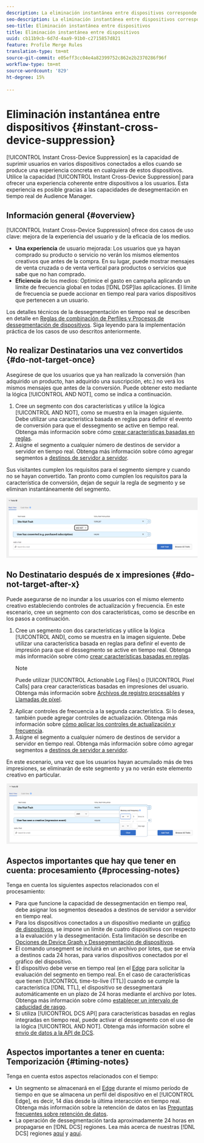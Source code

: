 ```yaml
---
description: La eliminación instantánea entre dispositivos corresponde a la capacidad de eliminar usuarios de varios dispositivos a la vez, siempre que los usuarios estén conectados a ellos, cuando en uno de los dispositivos se produce una experiencia particular. Utilice esta capacidad para ofrecer a los usuarios una experiencia coherente en distintos dispositivos. Esta experiencia es posible gracias a las capacidades de desegmentación en tiempo real de Audience Manager.
seo-description: La eliminación instantánea entre dispositivos corresponde a la capacidad de eliminar usuarios de varios dispositivos a la vez, siempre que los usuarios estén conectados a ellos, cuando en uno de los dispositivos se produce una experiencia particular. Utilice esta capacidad para ofrecer a los usuarios una experiencia coherente en distintos dispositivos. Esta experiencia es posible gracias a las capacidades de desegmentación en tiempo real de Audience Manager.
seo-title: Eliminación instantánea entre dispositivos
title: Eliminación instantánea entre dispositivos
uuid: cb11b9cb-6d7d-4aa9-91b0-c2715857d821
feature: Profile Merge Rules
translation-type: tm+mt
source-git-commit: e05eff3cc04e4a82399752c862e2b2370286f96f
workflow-type: tm+mt
source-wordcount: '829'
ht-degree: 15%

---
```



# Eliminación instantánea entre dispositivos {#instant-cross-device-suppression}

[!UICONTROL Instant Cross-Device Suppression] es la capacidad de suprimir usuarios en varios dispositivos conectados a ellos cuando se produce una experiencia concreta en cualquiera de estos dispositivos. Utilice la capacidad [!UICONTROL Instant Cross-Device Suppression] para ofrecer una experiencia coherente entre dispositivos a los usuarios. Esta experiencia es posible gracias a las capacidades de desegmentación en tiempo real de Audience Manager.

## Información general {#overview}

[!UICONTROL Instant Cross-Device Suppression] ofrece dos casos de uso clave: mejora de la experiencia del usuario y de la eficacia de los medios.

* **Una experiencia** de usuario mejorada: Los usuarios que ya hayan comprado su producto o servicio no verán los mismos elementos creativos que antes de la compra. En su lugar, puede mostrar mensajes de venta cruzada o de venta vertical para productos o servicios que sabe que no han comprado.
* **Eficiencia** de los medios: Optimice el gasto en campaña aplicando un límite de frecuencia global en todas  [!DNL DSP]las aplicaciones. El límite de frecuencia se puede accionar en tiempo real para varios dispositivos que pertenecen a un usuario.

Los detalles técnicos de la dessegmentación en tiempo real se describen en detalle en [Reglas de combinación de Perfiles y Procesos de dessegmentación de dispositivos](merge-rule-unsegment.md). Siga leyendo para la implementación práctica de los casos de uso descritos anteriormente.

## No realizar Destinatarios una vez convertidos {#do-not-target-once}

Asegúrese de que los usuarios que ya han realizado la conversión (han adquirido un producto, han adquirido una suscripción, etc.) no verá los mismos mensajes que antes de la conversión. Puede obtener esto mediante la lógica [!UICONTROL AND NOT], como se indica a continuación.

1. Cree un segmento con dos características y utilice la lógica [!UICONTROL AND NOT], como se muestra en la imagen siguiente. Debe utilizar una característica basada en reglas para definir el evento de conversión para que el dessegmento se active en tiempo real. Obtenga más información sobre cómo [crear características basadas en reglas](../traits/create-onboarded-rule-based-traits.md).
2. Asigne el segmento a cualquier número de destinos de servidor a servidor en tiempo real. Obtenga más información sobre cómo agregar segmentos a [destinos de servidor a servidor](../destinations/add-edit-segments.md).

Sus visitantes cumplen los requisitos para el segmento siempre y cuando no se hayan convertido. Tan pronto como cumplen los requisitos para la característica de conversión, dejan de seguir la regla de segmento y se eliminan instantáneamente del segmento.

![](assets/and_not_use_case.png)

## No Destinatario después de x impresiones {#do-not-target-after-x}

Puede asegurarse de no inundar a los usuarios con el mismo elemento creativo estableciendo controles de actualización y frecuencia. En este escenario, cree un segmento con dos características, como se describe en los pasos a continuación.

1. Cree un segmento con dos características y utilice la lógica [!UICONTROL AND], como se muestra en la imagen siguiente. Debe utilizar una característica basada en reglas para definir el evento de impresión para que el dessegmento se active en tiempo real. Obtenga más información sobre cómo [crear características basadas en reglas](../traits/create-onboarded-rule-based-traits.md).
   >[!NOTE]
   >
   >Puede utilizar [!UICONTROL Actionable Log Files] o [!UICONTROL Pixel Calls] para crear características basadas en impresiones del usuario. Obtenga más información sobre [Archivos de registro procesables](../../integration/media-data-integration/actionable-log-files.md) y [Llamadas de píxel](../../integration/media-data-integration/impression-data-pixels.md).
2. Aplicar controles de frecuencia a la segunda característica. Si lo desea, también puede agregar controles de actualización. Obtenga más información sobre [cómo aplicar los controles de actualización y frecuencia](../segments/recency-and-frequency.md).
3. Asigne el segmento a cualquier número de destinos de servidor a servidor en tiempo real. Obtenga más información sobre cómo agregar segmentos a [destinos de servidor a servidor](../destinations/add-edit-segments.md).

En este escenario, una vez que los usuarios hayan acumulado más de tres impresiones, se eliminarán de este segmento y ya no verán este elemento creativo en particular.

![](assets/impressions_use_case.png)

## Aspectos importantes que hay que tener en cuenta: procesamiento {#processing-notes}

Tenga en cuenta los siguientes aspectos relacionados con el procesamiento:

* Para que funcione la capacidad de dessegmentación en tiempo real, debe asignar los segmentos deseados a destinos de servidor a servidor en tiempo real.
* Para los dispositivos conectados a un dispositivo mediante un [gráfico de dispositivos](profile-link-use-case.md#recommendations), se impone un límite de cuatro dispositivos con respecto a la evaluación y la dessegmentación. Esta limitación se describe en [Opciones de Device Graph y Dessegmentación de dispositivos](merge-rule-unsegment.md#device-graph-options-unsegmentation). &#x200B;
* El comando unsegment se incluirá en un archivo por lotes, que se envía a destinos cada 24 horas, para varios dispositivos conectados por el gráfico del dispositivo.
* El dispositivo debe verse en tiempo real (en el [Edge](../../reference/system-components/components-edge.md) para solicitar la evaluación del segmento en tiempo real. En el caso de características que tienen [!UICONTROL time-to-live (TTL)] cuando se cumple la característica [!DNL TTL], el dispositivo se dessegmentará automáticamente en un plazo de 24 horas mediante el archivo por lotes. &#x200B; Obtenga más información sobre cómo [establecer un intervalo de caducidad de rasgo](../traits/create-onboarded-rule-based-traits.md#set-expiration-interval).
* Si utiliza [!UICONTROL DCS API] para características basadas en reglas integradas en tiempo real, puede activar el dessegmento con el uso de la lógica [!UICONTROL AND NOT]. Obtenga más información sobre el [envío de datos a la API de DCS](../../api/dcs-intro/dcs-event-calls/dcs-url-send.md). &#x200B;

## Aspectos importantes a tener en cuenta: Temporización {#timing-notes}

Tenga en cuenta estos aspectos relacionados con el tiempo:

* Un segmento se almacenará en el [Edge](../../reference/system-components/components-edge.md) durante el mismo período de tiempo en que se almacena un perfil del dispositivo en el [!UICONTROL Edge], es decir, 14 días desde la última interacción en tiempo real. Obtenga más información sobre la retención de datos en las [Preguntas frecuentes sobre retención de datos](../../faq/faq-privacy.md#data-retention-faq).
* La operación de dessegmentación tarda aproximadamente 24 horas en propagarse en [!DNL DCS] regiones. Lea más acerca de nuestras [!DNL DCS] regiones [aquí](../..//reference/system-components/components-data-collection.md) y [aquí](../../api/dcs-intro/dcs-api-reference/dcs-regions.md).
